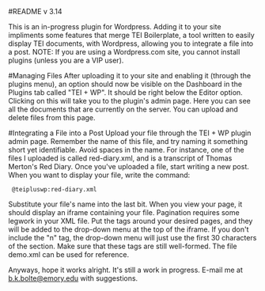 #README v 3.14

This is an in-progress plugin for Wordpress. Adding it to your site impliments some features that merge TEI Boilerplate, a tool written to easily display TEI documents, with Wordpress, allowing you to integrate a file into a post. NOTE: If you are using a Wordpress.com site, you cannot install plugins (unless you are a VIP user).

#Managing Files
After uploading it to your site and enabling it (through the plugins menu), an option should now be visible on the Dashboard in the Plugins tab called "TEI + WP". It should be right below the Editor option. Clicking on this will take you to the plugin's admin page. Here you can see all the documents that are currently on the server. You can upload and delete files from this page.

#Integrating a File into a Post
Upload your file through the TEI + WP plugin admin page. Remember the name of this file, and try naming it something short yet identifiable. Avoid spaces in the name. For instance, one of the files I uploaded is called red-diary.xml, and is a transcript of Thomas Merton's Red Diary. Once you've uploaded a file, start writing a new post. When you want to display your file, write the command:

     @teipluswp:red-diary.xml

Substitute your file's name into the last bit. When you view your page, it should display an iframe containing your file.
Pagination requires some legwork in your XML file. Put the tags <teipluswp n="Section Name"></teipluswp> around your desired pages, and they will be added to the drop-down menu at the top of the iframe. If you don't include the "n" tag, the drop-down menu will just use the first 30 characters of the section. Make sure that these tags are still well-formed. The file demo.xml can be used for reference.

Anyways, hope it works alright. It's still a work in progress. E-mail me at b.k.bolte@emory.edu with suggestions.
